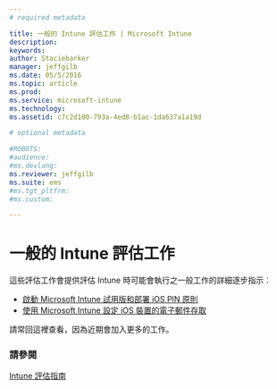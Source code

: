 ```yaml
---
# required metadata

title: 一般的 Intune 評估工作 | Microsoft Intune
description:
keywords:
author: Staciebarker
manager: jeffgilb
ms.date: 05/5/2016
ms.topic: article
ms.prod:
ms.service: microsoft-intune
ms.technology:
ms.assetid: c7c2d100-793a-4ed8-b1ac-1da637a1a19d

# optional metadata

#ROBOTS:
#audience:
#ms.devlang:
ms.reviewer: jeffgilb
ms.suite: ems
#ms.tgt_pltfrm:
#ms.custom:

---
```



# 一般的 Intune 評估工作

這些評估工作會提供評估 Intune 時可能會執行之一般工作的詳細逐步指示︰

- [啟動 Microsoft Intune 試用版和部署 iOS PIN 原則](start-a-microsoft-intune-trial-and-deploy-ios-pin-policy.md)
- [使用 Microsoft Intune 設定 iOS 裝置的電子郵件存取](set-up-email-access-for-ios-devices-using-microsoft-intune.md)

請常回這裡查看，因為近期會加入更多的工作。

### 請參閱
[Intune 評估指南](get-started-with-a-30-day-trial-of-microsoft-intune.md)


<!--HONumber=May16_HO2-->


